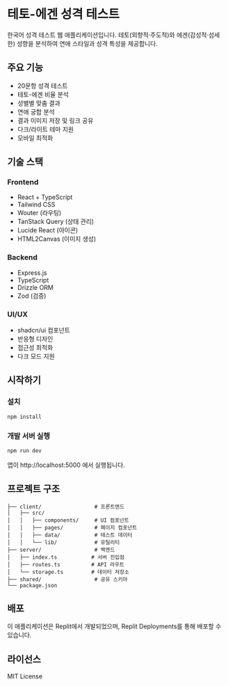# 테토-에겐 성격 테스트

한국어 성격 테스트 웹 애플리케이션입니다. 테토(외향적·주도적)와 에겐(감성적·섬세한) 성향을 분석하여 연애 스타일과 성격 특성을 제공합니다.

## 주요 기능

- 20문항 성격 테스트
- 테토-에겐 비율 분석
- 성별별 맞춤 결과
- 연애 궁합 분석
- 결과 이미지 저장 및 링크 공유
- 다크/라이트 테마 지원
- 모바일 최적화

## 기술 스택

### Frontend
- React + TypeScript
- Tailwind CSS
- Wouter (라우팅)
- TanStack Query (상태 관리)
- Lucide React (아이콘)
- HTML2Canvas (이미지 생성)

### Backend
- Express.js
- TypeScript
- Drizzle ORM
- Zod (검증)

### UI/UX
- shadcn/ui 컴포넌트
- 반응형 디자인
- 접근성 최적화
- 다크 모드 지원

## 시작하기

### 설치

```bash
npm install
```

### 개발 서버 실행

```bash
npm run dev
```

앱이 http://localhost:5000 에서 실행됩니다.

## 프로젝트 구조

```
├── client/                 # 프론트엔드
│   ├── src/
│   │   ├── components/     # UI 컴포넌트
│   │   ├── pages/          # 페이지 컴포넌트
│   │   ├── data/           # 테스트 데이터
│   │   └── lib/            # 유틸리티
├── server/                 # 백엔드
│   ├── index.ts           # 서버 진입점
│   ├── routes.ts          # API 라우트
│   └── storage.ts         # 데이터 저장소
├── shared/                 # 공유 스키마
└── package.json
```

## 배포

이 애플리케이션은 Replit에서 개발되었으며, Replit Deployments를 통해 배포할 수 있습니다.

## 라이선스

MIT License